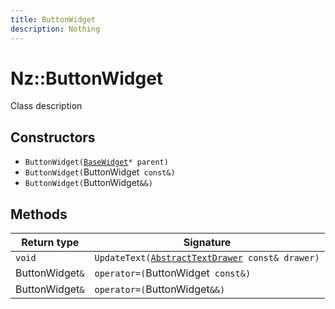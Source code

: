 ```yaml
---
title: ButtonWidget
description: Nothing
---
```


# Nz::ButtonWidget

Class description

## Constructors

- `ButtonWidget(`[`BaseWidget`](documentation/generated/Widgets/BaseWidget.md)`* parent)`
- `ButtonWidget(`ButtonWidget` const&)`
- `ButtonWidget(`ButtonWidget`&&)`

## Methods

| Return type | Signature |
| ----------- | --------- |
| `void` | `UpdateText(`[`AbstractTextDrawer`](documentation/generated/Utility/AbstractTextDrawer.md)` const& drawer)` |
| ButtonWidget`&` | `operator=(`ButtonWidget` const&)` |
| ButtonWidget`&` | `operator=(`ButtonWidget`&&)` |
